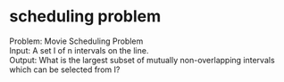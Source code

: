 # scheduling problem
Problem: Movie Scheduling Problem <br />
Input: A set I of n intervals on the line. <br />
Output: What is the largest subset of mutually non-overlapping intervals which can
be selected from I?
